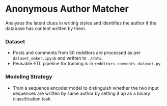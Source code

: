 # Anonymous Author Matcher
Analyses the latent clues in writing styles and identifies the author if the database has content written by them.

### Dataset
* Posts and comments from 50 redditors are processed as per `dataset_maker.ipynb` and written to `./data`.
* Reusable ETL pipeline for training is in `redditors_comments_dataset.py`.

### Modeling Strategy 
* Train a sequence encoder model to distinguish whether the two input sequences are written by same author by setting it up as a binary classification task.

